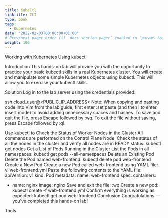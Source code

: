 ```yaml
---
title: KubeCtl
linktitle: CLI
type: book
tags:
  - Kubernetes
date: "2022-02-03T00:00:00+01:00"
# Prev/next pager order (if `docs_section_pager` enabled in `params.toml`)
weight: 100
---
```


Working with Kubernetes Using kubectl

<!--more-->

Introduction
This hands-on lab will provide you with the opportunity to practice your basic kubectl skills in a real Kubernetes cluster. You will create and manipulate some simple Kubernetes objects using kubectl. This will allow you to exercise your kubectl skills.

Solution
Log in to the lab server using the credentials provided:

ssh cloud_user@<PUBLIC_IP_ADDRESS>
Note: When copying and pasting code into Vim from the lab guide, first enter :set paste (and then i to enter insert mode) to avoid adding unnecessary spaces and hashes. To save and quit the file, press Escape followed by :wq. To exit the file without saving, press Escape followed by :q!.

Use kubectl to Check the Status of Worker Nodes in the Cluster
All commands are performed on the Control Plane Node.
Check the status of all the nodes in the cluster and verify all nodes are in READY status:
kubectl get nodes
Get a List of Pods Running in the Cluster
List the Pods in all namespaces:
kubectl get pods --all-namespaces
Delete an Existing Pod
Delete the Pod named web-frontend:
kubectl delete pod web-frontend
Create a New Pod
Create a new Pod called web-frontend using YAML file:
vi web-frontend.yml
Paste the following contents to the YAML file:
apiVersion: v1
kind: Pod
metadata:
  name: web-frontend
spec:
  containers:
  - name: nginx
    image: nginx
Save and exit the file:
:wq
Create a new pod:
kubectl create -f web-frontend.yml
Confirm everything is working as expected:
kubectl get pod web-frontend
Conclusion
Congratulations — you've completed this hands-on lab!

Tools
